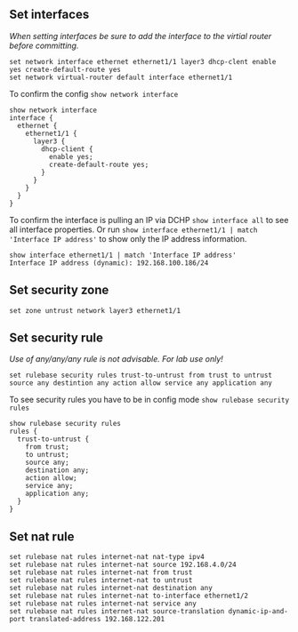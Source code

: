 ## Set interfaces
*When setting interfaces be sure to add the interface to the virtial router before committing.*

``` 
set network interface ethernet ethernet1/1 layer3 dhcp-clent enable yes create-default-route yes
set network virtual-router default interface ethernet1/1 
```
To confirm the config `show network interface`
```
show network interface 
interface {
  ethernet {
    ethernet1/1 {
      layer3 {
        dhcp-client {
          enable yes;
          create-default-route yes;
        }
      }
    }
  }
}
```
To confirm the interface is pulling an IP via DCHP `show interface all` to see all interface properties. Or run `show interface ethernet1/1 | match 'Interface IP address'` to show only the IP address information.
```
show interface ethernet1/1 | match 'Interface IP address'
Interface IP address (dynamic): 192.168.100.186/24
```
## Set security zone
```
set zone untrust network layer3 ethernet1/1
```
  
## Set security rule
*Use of any/any/any rule is not advisable. For lab use only!*
```
set rulebase security rules trust-to-untrust from trust to untrust source any destintion any action allow service any application any
```
To see security rules you have to be in config mode
`show rulebase security rules`
```
show rulebase security rules 
rules {
  trust-to-untrust {
    from trust;
    to untrust;
    source any;
    destination any;
    action allow;
    service any;
    application any;
  }
}
```
## Set nat rule
```
set rulebase nat rules internet-nat nat-type ipv4
set rulebase nat rules internet-nat source 192.168.4.0/24
set rulebase nat rules internet-nat from trust
set rulebase nat rules internet-nat to untrust
set rulebase nat rules internet-nat destination any
set rulebase nat rules internet-nat to-interface ethernet1/2
set rulebase nat rules internet-nat service any
set rulebase nat rules internet-nat source-translation dynamic-ip-and-port translated-address 192.168.122.201
```

